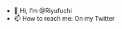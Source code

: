 - 👋 Hi, I’m @Riyufuchi
- 📫 How to reach me: On my Twitter

<!---
Riyufuchi/Riyufuchi is a ✨ special ✨ repository because its `README.md` (this file) appears on your GitHub profile.
You can click the Preview link to take a look at your changes.
--->
